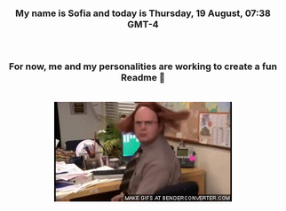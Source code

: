 


<div align="center">
<h3 >My name is Sofia and today is Thursday, 19 August, 07:38 GMT-4</h3><br>
<h3 >For now, me and my personalities are working to create a fun Readme 👋
</h3><br>
<img src='img/dwight.gif' alt='working...'/>
</div>
